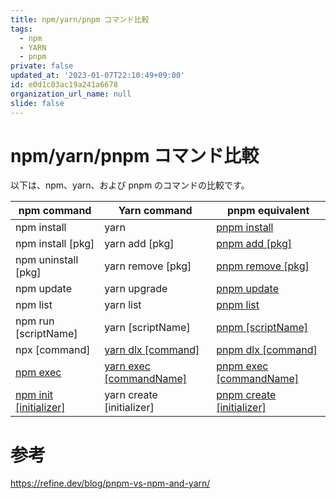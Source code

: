 ```yaml
---
title: npm/yarn/pnpm コマンド比較
tags:
  - npm
  - YARN
  - pnpm
private: false
updated_at: '2023-01-07T22:10:49+09:00'
id: e0d1c03ac19a241a6678
organization_url_name: null
slide: false
---
```

# npm/yarn/pnpm コマンド比較

以下は、npm、yarn、および pnpm のコマンドの比較です。

|npm command|Yarn command|pnpm equivalent|
|-|-|-|
|npm install|yarn|[pnpm install](https://pnpm.io/cli/install)|
|npm install [pkg]|yarn add [pkg]|[pnpm add [pkg]](https://pnpm.io/cli/add)|
|npm uninstall [pkg]|yarn remove [pkg]|[pnpm remove [pkg]](https://pnpm.io/cli/remove)|
|npm update|yarn upgrade|[pnpm update](https://pnpm.io/cli/update)|
|npm list|yarn list|[pnpm list](https://pnpm.io/cli/list)|
|npm run [scriptName]|yarn [scriptName]|[pnpm [scriptName]](https://pnpm.io/cli/run)|
|npx [command]|[yarn dlx [command]](https://yarnpkg.com/cli/dlx)|[pnpm dlx [command]](https://pnpm.io/cli/dlx)|
|[npm exec](https://docs.npmjs.com/cli/v8/commands/npm-exec)|[yarn exec [commandName]](https://yarnpkg.com/cli/exec)|[pnpm exec [commandName]](https://pnpm.io/cli/exec)|
|[npm init [initializer]](https://docs.npmjs.com/cli/v8/commands/npm-init)|yarn create [initializer]|[pnpm create [initializer]](https://pnpm.io/cli/create)|

# 参考

https://refine.dev/blog/pnpm-vs-npm-and-yarn/
